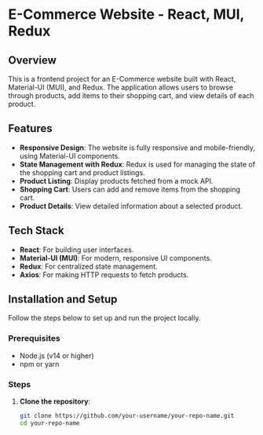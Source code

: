 # E-Commerce Website - React, MUI, Redux

## Overview
This is a frontend project for an E-Commerce website built with React, Material-UI (MUI), and Redux. The application allows users to browse through products, add items to their shopping cart, and view details of each product. 

## Features
- **Responsive Design**: The website is fully responsive and mobile-friendly, using Material-UI components.
- **State Management with Redux**: Redux is used for managing the state of the shopping cart and product listings.
- **Product Listing**: Display products fetched from a mock API.
- **Shopping Cart**: Users can add and remove items from the shopping cart.
- **Product Details**: View detailed information about a selected product.

## Tech Stack
- **React**: For building user interfaces.
- **Material-UI (MUI)**: For modern, responsive UI components.
- **Redux**: For centralized state management.
- **Axios**: For making HTTP requests to fetch products.

## Installation and Setup
Follow the steps below to set up and run the project locally.

### Prerequisites
- Node.js (v14 or higher)
- npm or yarn

### Steps

1. **Clone the repository**:
   ```bash
   git clone https://github.com/your-username/your-repo-name.git
   cd your-repo-name
